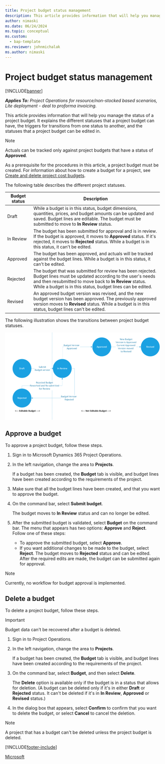 ```yaml
---
title: Project budget status management
description: This article provides information that will help you manage the status of a project budget.
author: nimaski
ms.date: 06/24/2024
ms.topic: conceptual
ms.custom: 
  - bap-template
ms.reviewer: johnmichalak
ms.author: nimaski
---
```


# Project budget status management

[!INCLUDE[banner](../../includes/banner.md)]

_**Applies To:** Project Operations for resource/non-stocked based scenarios, Lite deployment - deal to proforma invoicing._

This article provides information that will help you manage the status of a project budget. It explains the different statuses that a project budget can have, the triggers for transitions from one status to another, and the statuses that a project budget can be edited in.

> [!NOTE]
> Actuals can be tracked only against project budgets that have a status of **Approved**.

As a prerequisite for the procedures in this article, a project budget must be created. For information about how to create a budget for a project, see [Create and delete project cost budgets](create-delete-project-budget.md).

The following table describes the different project statuses.

| Budget status | Description |
|---|---|
| Draft | While a budget is in this status, budget dimensions, quantities, prices, and budget amounts can be updated and saved. Budget lines are editable. The budget must be submitted to move to **In Review** status. |
| In Review | The budget has been submitted for approval and is in review. If the budget is approved, it moves to **Approved** status. If it's rejected, it moves to **Rejected** status. While a budget is in this status, it can't be edited. |
| Approved | The budget has been approved, and actuals will be tracked against the budget lines. While a budget is in this status, it can't be edited. |
| Rejected | The budget that was submitted for review has been rejected. Budget lines must be updated according to the user's needs and then resubmitted to move back to **In Review** status. While a budget is in this status, budget lines can be edited. |
| Revised | An approved budget version was revised, and the new budget version has been approved. The previously approved version moves to **Revised** status. While a budget is in this status, budget lines can't be edited. |

The following illustration shows the transitions between project budget statuses.

![Project budget status transitions.](media/2-project-budget-state-management-pic.png)

## Approve a budget

To approve a project budget, follow these steps.

1. Sign in to Microsoft Dynamics 365 Project Operations.
1. In the left navigation, change the area to **Projects**.

    If a budget has been created, the **Budget** tab is visible, and budget lines have been created according to the requirements of the project.

1. Make sure that all the budget lines have been created, and that you want to approve the budget.
1. On the command bar, select **Submit budget**.

    The budget moves to **In Review** status and can no longer be edited.

1. After the submitted budget is validated, select **Budget** on the command bar. The menu that appears has two options: **Approve** and **Reject**. Follow one of these steps:

    - To approve the submitted budget, select **Approve**.
    - If you want additional changes to be made to the budget, select **Reject**. The budget moves to **Rejected** status and can be edited. After the required edits are made, the budget can be submitted again for approval.

> [!NOTE]
> Currently, no workflow for budget approval is implemented.

## Delete a budget

To delete a project budget, follow these steps.

> [!IMPORTANT]
> Budget data can't be recovered after a budget is deleted.

1. Sign in to Project Operations.
1. In the left navigation, change the area to **Projects**.

    If a budget has been created, the **Budget** tab is visible, and budget lines have been created according to the requirements of the project.

1. On the command bar, select **Budget**, and then select **Delete**.

    The **Delete** option is available only if the budget is in a status that allows for deletion. (A budget can be deleted only if it's in either **Draft** or **Rejected** status. It can't be deleted if it's in **In Review**, **Approved** or **Revised** status.)

1. In the dialog box that appears, select **Confirm** to confirm that you want to delete the budget, or select **Cancel** to cancel the deletion.

> [!NOTE]
> A project that has a budget can't be deleted unless the project budget is deleted.

[!INCLUDE[footer-include](../../includes/footer-banner.md)]

[Microsoft](https://www.microsoft.com)
